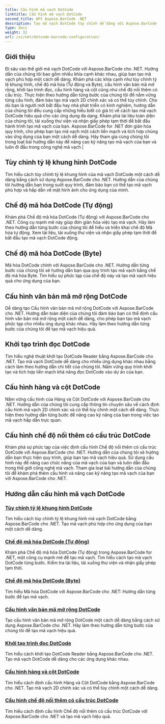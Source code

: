 ```yaml
---
title: Cấu hình mã vạch DotCode
linktitle: Cấu hình mã vạch DotCode
second_title: API Aspose.BarCode .NET
description: Tạo mã vạch DotCode tùy chỉnh dễ dàng với Aspose.BarCode .NET. Tìm hiểu tỷ lệ khung hình, chế độ mã hóa, văn bản mã mở rộng và khởi tạo trình đọc.
type: docs
weight: 32
url: /vi/net/dotcode-barcode-configuration/
---
```


## Giới thiệu
Đi sâu vào thế giới mã vạch DotCode với Aspose.BarCode cho .NET. Hướng dẫn của chúng tôi bao gồm nhiều khía cạnh khác nhau, giúp bạn tạo mã vạch phù hợp một cách dễ dàng. Khám phá các khía cạnh như tùy chỉnh tỷ lệ khung hình, chế độ mã hóa (Tự động và Byte), cấu hình văn bản mã mở rộng, khởi tạo trình đọc, cấu hình hàng và cột cũng như chế độ nối thêm có cấu trúc. Thực hiện theo hướng dẫn từng bước của chúng tôi để nắm vững từng cấu hình, đảm bảo tạo mã vạch 2D chính xác và có thể tùy chỉnh. Cho dù bạn là người mới bắt đầu hay nhà phát triển có kinh nghiệm, hướng dẫn của chúng tôi đều cung cấp những hiểu biết có giá trị về cách tạo mã vạch DotCode hiệu quả cho các ứng dụng đa dạng. Khám phá tài liệu toàn diện của chúng tôi, tải xuống thư viện và nhận giấy phép tạm thời để bắt đầu hành trình tạo mã vạch của bạn. Aspose.BarCode for .NET đơn giản hóa quy trình, cho phép bạn tạo mã vạch một cách liền mạch và tích hợp chúng vào ứng dụng của bạn một cách dễ dàng. Hãy tham gia cùng chúng tôi trong loạt bài hướng dẫn này để nâng cao kỹ năng tạo mã vạch của bạn và luôn đi đầu trong công nghệ mã vạch.|

## Tùy chỉnh tỷ lệ khung hình DotCode
Tìm hiểu cách tùy chỉnh tỷ lệ khung hình của mã vạch DotCode một cách dễ dàng bằng cách sử dụng Aspose.BarCode cho .NET. Hướng dẫn của chúng tôi hướng dẫn bạn trong suốt quy trình, đảm bảo bạn có thể tạo mã vạch phù hợp và hấp dẫn về mặt hình ảnh cho ứng dụng của mình.

## Chế độ mã hóa DotCode (Tự động)
Khám phá Chế độ mã hóa DotCode (Tự động) với Aspose.BarCode cho .NET. Công cụ mạnh mẽ này giúp đơn giản hóa việc tạo mã vạch. Hãy làm theo hướng dẫn từng bước của chúng tôi để hiểu và triển khai chế độ Mã hóa tự động. Xem tài liệu, tải xuống thư viện và nhận giấy phép tạm thời để bắt đầu tạo mã vạch DotCode động.

## Chế độ mã hóa DotCode (Byte)
Mã hóa DotCode chính với Aspose.BarCode cho .NET. Hướng dẫn từng bước của chúng tôi sẽ hướng dẫn bạn qua quy trình tạo mã vạch bằng chế độ mã hóa Byte. Tìm hiểu sự phức tạp của chế độ này và tạo mã vạch hiệu quả cho ứng dụng của bạn.

## Cấu hình văn bản mã mở rộng DotCode
Dễ dàng tạo Cấu hình văn bản mã mở rộng DotCode với Aspose.BarCode cho .NET. Hướng dẫn toàn diện của chúng tôi đảm bảo bạn có thể định cấu hình văn bản mã mở rộng một cách dễ dàng, cho phép bạn tạo mã vạch phức tạp cho nhiều ứng dụng khác nhau. Hãy làm theo hướng dẫn từng bước của chúng tôi để tạo mã vạch hiệu quả.

## Khởi tạo trình đọc DotCode
Tìm hiểu nghệ thuật khởi tạo DotCode Reader bằng Aspose.BarCode cho .NET. Tạo mã vạch DotCode dễ dàng cho nhiều ứng dụng khác nhau bằng cách làm theo hướng dẫn chi tiết của chúng tôi. Nắm vững quy trình khởi tạo và tích hợp liền mạch khả năng đọc DotCode vào dự án của bạn.

## Cấu hình hàng và cột DotCode
Nắm vững cấu hình của Hàng và Cột DotCode với Aspose.BarCode cho .NET. Hướng dẫn của chúng tôi cung cấp thông tin chuyên sâu về cách định cấu hình mã vạch 2D chính xác và có thể tùy chỉnh một cách dễ dàng. Thực hiện theo hướng dẫn từng bước để nâng cao kỹ năng của bạn trong việc tạo mã vạch hấp dẫn trực quan.

## Cấu hình chế độ nối thêm có cấu trúc DotCode

Khám phá sự phức tạp của việc định cấu hình Chế độ nối thêm có cấu trúc DotCode với Aspose.BarCode cho .NET. Hướng dẫn của chúng tôi sẽ hướng dẫn bạn thực hiện quy trình, giúp bạn tạo mã vạch hiệu quả. Sử dụng cấu hình này để nâng cao chức năng của mã vạch của bạn và luôn dẫn đầu trong thế giới công nghệ mã vạch. Tham gia loạt bài hướng dẫn của chúng tôi để khám phá thêm cấu hình và nâng cao kỹ năng tạo mã vạch của bạn với Aspose.BarCode cho .NET.

## Hướng dẫn cấu hình mã vạch DotCode
### [Tùy chỉnh tỷ lệ khung hình DotCode](./dotcode-aspect-ratio-customization/)
Tìm hiểu cách tùy chỉnh tỷ lệ khung hình mã vạch DotCode bằng Aspose.BarCode cho .NET. Tạo mã vạch phù hợp cho ứng dụng của bạn một cách dễ dàng.
### [Chế độ mã hóa DotCode (Tự động)](./dotcode-encoding-mode-auto/)
Khám phá Chế độ mã hóa DotCode (Tự động) trong Aspose.BarCode for .NET, một công cụ mạnh mẽ để tạo mã vạch. Tìm hiểu cách tạo mã vạch DotCode từng bước. Kiểm tra tài liệu, tải xuống thư viện và nhận giấy phép tạm thời.
### [Chế độ mã hóa DotCode (Byte)](./dotcode-encoding-mode-bytes/)
Tìm hiểu Mã hóa DotCode với Aspose.BarCode cho .NET: Hướng dẫn từng bước để tạo mã vạch.
### [Cấu hình văn bản mã mở rộng DotCode](./dotcode-extended-code-text-configuration/)
Tạo cấu hình văn bản mã mở rộng DotCode một cách dễ dàng bằng cách sử dụng Aspose.BarCode cho .NET. Hãy làm theo hướng dẫn từng bước của chúng tôi để tạo mã vạch hiệu quả.
### [Khởi tạo trình đọc DotCode](./dotcode-reader-initialization/)
Tìm hiểu cách khởi tạo DotCode Reader bằng Aspose.BarCode cho .NET. Tạo mã vạch DotCode dễ dàng cho các ứng dụng khác nhau.
### [Cấu hình hàng và cột DotCode](./dotcode-rows-columns-configuration/)
Tìm hiểu cách định cấu hình Hàng và Cột DotCode bằng Aspose.BarCode cho .NET. Tạo mã vạch 2D chính xác và có thể tùy chỉnh một cách dễ dàng.
### [Cấu hình chế độ nối thêm có cấu trúc DotCode](./dotcode-structured-append-mode-configuration/)
Tìm hiểu cách định cấu hình Chế độ nối thêm có cấu trúc DotCode với Aspose.BarCode cho .NET và tạo mã vạch hiệu quả.